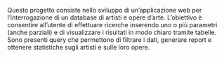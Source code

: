 Questo progetto consiste nello sviluppo di un’applicazione web per l’interrogazione di un database di artisti e opere d’arte.
L’obiettivo è consentire all’utente di effettuare ricerche inserendo uno o più parametri (anche parziali) e di visualizzare i risultati in modo chiaro tramite tabelle.
Sono presenti query che permettono di filtrare i dati, generare report e ottenere statistiche sugli artisti e sulle loro opere.

